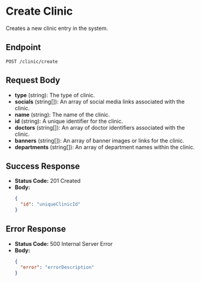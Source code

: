 # Create Clinic

Creates a new clinic entry in the system.

## Endpoint

`POST /clinic/create`

## Request Body

- **type** (string): The type of clinic.
- **socials** (string[]): An array of social media links associated with the clinic.
- **name** (string): The name of the clinic.
- **id** (string): A unique identifier for the clinic.
- **doctors** (string[]): An array of doctor identifiers associated with the clinic.
- **banners** (string[]): An array of banner images or links for the clinic.
- **departments** (string[]): An array of department names within the clinic.

## Success Response

- **Status Code:** 201 Created
- **Body:** 
  ```json
  {
    "id": "uniqueClinicId"
  }
  ```

## Error Response

- **Status Code:** 500 Internal Server Error
- **Body:**
  ```json
  {
    "error": "errorDescription"
  }
  ```